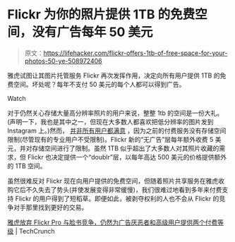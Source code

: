 # Flickr 为你的照片提供 1TB 的免费空间，没有广告每年 50 美元

> 原文：<https://lifehacker.com/flickr-offers-1tb-of-free-space-for-your-photos-50-ye-508972406>

雅虎试图让其图片托管服务 Flickr 再次发挥作用，决定向所有用户提供 1TB 的免费空间。坏处呢？每年不支付 50 美元的每个人都可以得到广告。

Watch

对于仍然关心存储大量高分辨率照片的用户来说，整整 1tb 的空间是一份大礼。(声明一下，我也是其中之一，但现在大多数人都喜欢把低分辨率的图片发到 Instagram 上。)然而， [并非所有用户都满意](http://www.flickr.com/help/forum/en-us/72157633547442506/page17/) ，因为之前的付费服务没有存储空间限制(尽管现有的专业用户不受限制)。Flickr 新的“无广告”层每年额外收费 5 美元，并对存储空间进行了限制。虽然 1TB 似乎超出了大多数人对其照片收藏的需求，但 Flickr 也决定提供一个“doublr”层，以每年高达 500 美元的价格提供额外的 1TB 空间。

虽然很难反对 Flickr 现在向用户提供的免费空间，但随着照片共享服务在雅虎收购它后不久失去了势头(并使发展变得非常缓慢)，我们很难过地看到多年来付费支持 Flickr 的用户得到了短稻草。即便如此，被剥夺权利的人也不会从 Flickr 的竞争对手那里找到更好的交易。

[雅虎放弃 Flickr Pro 与脸书竞争，仍然为广告厌恶者和高级用户提供两个付费等级](http://techcrunch.com/2013/05/20/yahoo-drops-flickr-pro-to-compete-with-facebook-still-offers-two-paid-tiers-for-ad-haters-and-power-users/) | TechCrunch